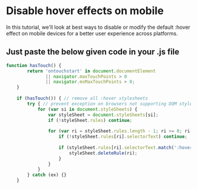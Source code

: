 # Disable hover effects on mobile

In this tutorial, we'll look at best ways to disable or modify the default :hover effect on mobile devices for a better user experience across platforms. 

## Just paste the below given code in your .js file

```javascript
function hasTouch() {
        return 'ontouchstart' in document.documentElement
               || navigator.maxTouchPoints > 0
               || navigator.msMaxTouchPoints > 0;
    }
    
    if (hasTouch()) { // remove all :hover stylesheets
        try { // prevent exception on browsers not supporting DOM styleSheets properly
            for (var si in document.styleSheets) {
                var styleSheet = document.styleSheets[si];
                if (!styleSheet.rules) continue;
    
                for (var ri = styleSheet.rules.length - 1; ri >= 0; ri--) {
                    if (!styleSheet.rules[ri].selectorText) continue;
    
                    if (styleSheet.rules[ri].selectorText.match(':hover')) {
                        styleSheet.deleteRule(ri);
                    }
                }
            }
        } catch (ex) {}
    }
```

